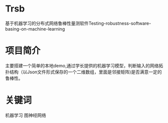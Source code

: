 # Trsb
基于机器学习的分布式网络鲁棒性量测软件Testing-robustness-software-basing-on-machine-learning
# 项目简介
主要搭建一个简单的本地demo,通过学长提供的机器学习模型，判断输入的网络拓扑结构（以Json文件形式保存的一个二维数组，里面是邻接矩阵)是否满意一定的鲁棒性。
# 关键词
机器学习 图神经网络 
